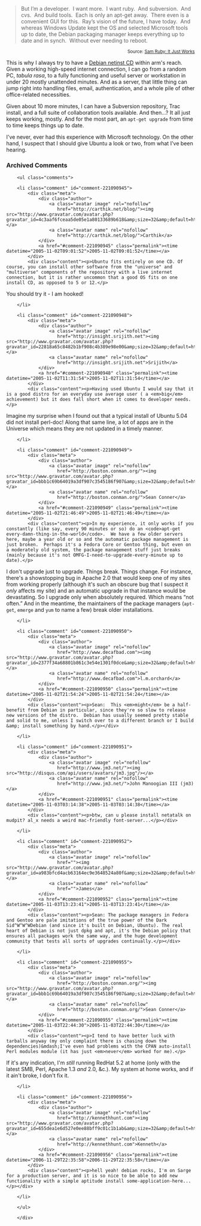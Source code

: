 <blockquote cite="http://www.intertwingly.net/blog/2005/11/01/It-Just-Works">But I’m a developer.  I want more.  I want ruby.  And subversion.  And cvs.  And build tools.  Each is only an apt-get away.  There even is a convenient GUI for this.  Ray’s vision of the future, I have today.  And whereas Windows Update kept the OS and selected Microsoft tools up to date, the Debian packaging manager keeps everything up to date and in synch.  Without ever needing to reboot.</blockquote>
<small style="text-align:right; display:block">Source: <a href="http://www.intertwingly.net/blog/2005/11/01/It-Just-Works">Sam Ruby: It Just Works</a></small>

This is why I always try to have a [Debian netinst CD][ni] within arm's reach.  Given a working high-speed internet connection, I can go from a random PC, *tabula rasa*, to a fully functioning and useful server or workstation in under 20 mostly unattended minutes.  And as a server, that little thing can jump right into handling files, email, authentication, and a whole pile of other office-related necessities.

Given about 10 more minutes, I can have a Subversion repository, Trac install, and a full suite of collaboration tools available.  And then...?  It all just keeps working, mostly.  And for the most part, an `apt-get upgrade` from time to time keeps things up to date.

I've never, ever had this experience with Microsoft technology.  On the other hand, I suspect that I should give Ubuntu a look or two, from what I've been hearing.

[ni]: http://www.debian.org/CD/netinst/

<!-- tags: linux microsoft windows -->

<div id="comments" class="comments archived-comments">
            <h3>Archived Comments</h3>
            
        <ul class="comments">
            
        <li class="comment" id="comment-221090945">
            <div class="meta">
                <div class="author">
                    <a class="avatar image" rel="nofollow" 
                       href="http://carthik.net/blog/"><img src="http://www.gravatar.com/avatar.php?gravatar_id=4c3aaf6fceaa5de05e1a80133689b618&amp;size=32&amp;default=http://mediacdn.disqus.com/1320279820/images/noavatar32.png"/></a>
                    <a class="avatar name" rel="nofollow" 
                       href="http://carthik.net/blog/">Carthik</a>
                </div>
                <a href="#comment-221090945" class="permalink"><time datetime="2005-11-02T09:01:52">2005-11-02T09:01:52</time></a>
            </div>
            <div class="content"><p>Ubuntu fits entirely on one CD. Of course, you can install other software from the "universe" and "multiverse" components of the repository with a live internet connection, but it is rather uncommon that a good OS fits on one install CD, as opposed to 5 or 12.</p>

<p>You should try it - I am hooked!</p></div>
            
        </li>
    
        <li class="comment" id="comment-221090948">
            <div class="meta">
                <div class="author">
                    <a class="avatar image" rel="nofollow" 
                       href="http://insight.srijith.net"><img src="http://www.gravatar.com/avatar.php?gravatar_id=22818a65c8482b1bf908c4b389e98e00&amp;size=32&amp;default=http://mediacdn.disqus.com/1320279820/images/noavatar32.png"/></a>
                    <a class="avatar name" rel="nofollow" 
                       href="http://insight.srijith.net">Srijith</a>
                </div>
                <a href="#comment-221090948" class="permalink"><time datetime="2005-11-02T11:31:54">2005-11-02T11:31:54</time></a>
            </div>
            <div class="content"><p>Having used Ubuntu I would say that it is a good distro for an everyday use average user ( a <em>big</em> achievement) but it does fall short when it comes to developer needs. </p>

<p>Imagine my surprise when I found out that a typical install of Ubuntu 5.04 did not install perl-doc! Along that same line, a lot of apps are in the Universe which means they are not updated in a timely manner.</p></div>
            
        </li>
    
        <li class="comment" id="comment-221090949">
            <div class="meta">
                <div class="author">
                    <a class="avatar image" rel="nofollow" 
                       href="http://boston.conman.org/"><img src="http://www.gravatar.com/avatar.php?gravatar_id=bbb1c69b64019a3df907c3545186f907&amp;size=32&amp;default=http://mediacdn.disqus.com/1320279820/images/noavatar32.png"/></a>
                    <a class="avatar name" rel="nofollow" 
                       href="http://boston.conman.org/">Sean Conner</a>
                </div>
                <a href="#comment-221090949" class="permalink"><time datetime="2005-11-02T21:46:49">2005-11-02T21:46:49</time></a>
            </div>
            <div class="content"><p>In my experience, it only works if you constantly (like say, every 90 minutes or so) do an <code>apt-get every-damn-thing-in-the-world</code>.  We have a few older servers here, maybe a year old or so and the automatic package management is just broken.  Perhaps it's a Fedora Core or Gentoo thing, but even on a moderately old system, the package management stuff just breaks (mainly because it's not OMFG-I-need-to-upgrade-every-minute up to date).</p>

<p>I don't upgrade just to upgrade.  Things break.  Things change.  For instance, there's a showstopping bug in Apache 2.0 that would keep one of my sites from working properly (although it's such an obscure bug that I suspect it <em>only</em> affects my site) and an automatic upgrade in that instance would be devastating.  So I upgrade only when absolutely required.  Which means &ldquo;not often.&rdquo;  And in the meantime, the maintainers of the package managers (<code>apt-get</code>, <code>emerge</code> and <code>yum</code> to name a few) break older installations.</p></div>
            
        </li>
    
        <li class="comment" id="comment-221090950">
            <div class="meta">
                <div class="author">
                    <a class="avatar image" rel="nofollow" 
                       href="http://www.decafbad.com"><img src="http://www.gravatar.com/avatar.php?gravatar_id=2377f34a68801b861c3e54e1301f0dce&amp;size=32&amp;default=http://mediacdn.disqus.com/1320279820/images/noavatar32.png"/></a>
                    <a class="avatar name" rel="nofollow" 
                       href="http://www.decafbad.com">l.m.orchard</a>
                </div>
                <a href="#comment-221090950" class="permalink"><time datetime="2005-11-02T21:54:24">2005-11-02T21:54:24</time></a>
            </div>
            <div class="content"><p>Sean:  This <em>might</em> be a half-benefit from Debian in particular, since they're so slow to release new versions of the distro.  Debian has usually seemed pretty stable and solid to me, unless I switch over to a different branch or I build &amp; install something by hand.</p></div>
            
        </li>
    
        <li class="comment" id="comment-221090951">
            <div class="meta">
                <div class="author">
                    <a class="avatar image" rel="nofollow" 
                       href="http://www.jm3.net/"><img src="http://disqus.com/api/users/avatars/jm3.jpg"/></a>
                    <a class="avatar name" rel="nofollow" 
                       href="http://www.jm3.net/">John Manoogian III (jm3)</a>
                </div>
                <a href="#comment-221090951" class="permalink"><time datetime="2005-11-03T03:14:38">2005-11-03T03:14:38</time></a>
            </div>
            <div class="content"><p>btw, can u please install netatalk on mudpit? al_x needs a weird mac-friendly font-server...</p></div>
            
        </li>
    
        <li class="comment" id="comment-221090952">
            <div class="meta">
                <div class="author">
                    <a class="avatar image" rel="nofollow" 
                       href=""><img src="http://www.gravatar.com/avatar.php?gravatar_id=a983bfcd4acb63164ec9e3648524a80f&amp;size=32&amp;default=http://mediacdn.disqus.com/1320279820/images/noavatar32.png"/></a>
                    <a class="avatar name" rel="nofollow" 
                       href="">James</a>
                </div>
                <a href="#comment-221090952" class="permalink"><time datetime="2005-11-03T13:23:41">2005-11-03T13:23:41</time></a>
            </div>
            <div class="content"><p>Sean: The package managers in Fedora and Gentoo are pale imitations of the true power of the Dark Sid^W^W^WDebian (and since it's built on Debian, Ubuntu). The real heart of Debian is not just dpkg and apt, it's the Debian policy that ensures all packages work the same way, and the huge development community that tests all sorts of upgrades continually.</p></div>
            
        </li>
    
        <li class="comment" id="comment-221090955">
            <div class="meta">
                <div class="author">
                    <a class="avatar image" rel="nofollow" 
                       href="http://boston.conman.org/"><img src="http://www.gravatar.com/avatar.php?gravatar_id=bbb1c69b64019a3df907c3545186f907&amp;size=32&amp;default=http://mediacdn.disqus.com/1320279820/images/noavatar32.png"/></a>
                    <a class="avatar name" rel="nofollow" 
                       href="http://boston.conman.org/">Sean Conner</a>
                </div>
                <a href="#comment-221090955" class="permalink"><time datetime="2005-11-03T22:44:30">2005-11-03T22:44:30</time></a>
            </div>
            <div class="content"><p>I tend to have better luck with tarballs anyway (my only complaint there is chasing down the dependencies)&mdash;I've even had problems with the CPAN auto-install Perl modules module (it has just <em>never</em> worked for me).</p>

<p>If it's any indication, I'm <em>still</em> running RedHat 5.2 at home (only with the latest SMB, Perl, Apache 1.3 <em>and</em> 2.0, &amp;c.).  My system at home works, and if it ain't broke, I don't fix it.</p></div>
            
        </li>
    
        <li class="comment" id="comment-221090956">
            <div class="meta">
                <div class="author">
                    <a class="avatar image" rel="nofollow" 
                       href="http://kennethhunt.com"><img src="http://www.gravatar.com/avatar.php?gravatar_id=655dea1e6d527e0ee88bff9c01c1b1ab&amp;size=32&amp;default=http://mediacdn.disqus.com/1320279820/images/noavatar32.png"/></a>
                    <a class="avatar name" rel="nofollow" 
                       href="http://kennethhunt.com">Kenneth</a>
                </div>
                <a href="#comment-221090956" class="permalink"><time datetime="2006-11-29T22:35:58">2006-11-29T22:35:58</time></a>
            </div>
            <div class="content"><p>hell yeah! debian rocks, I'm on Sarge for a production server, and it is so nice to be able to add new functionality with a simple aptitude install some-application-here...</p></div>
            
        </li>
    
        </ul>
    
        </div>
    
